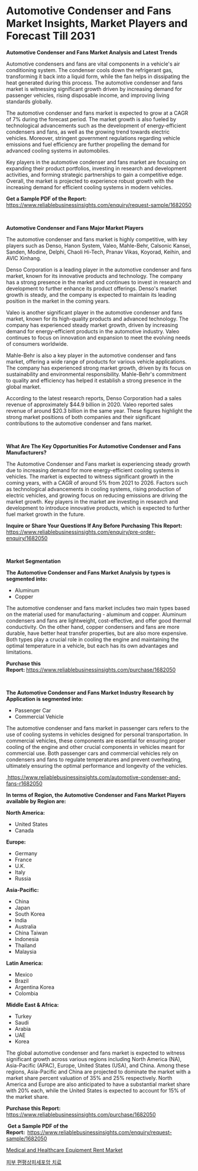 <p><h1>Automotive Condenser and Fans Market Insights, Market Players and Forecast Till 2031</h1></p><p><strong>Automotive Condenser and Fans Market Analysis and Latest Trends</strong></p>
<p><p>Automotive condensers and fans are vital components in a vehicle's air conditioning system. The condenser cools down the refrigerant gas, transforming it back into a liquid form, while the fan helps in dissipating the heat generated during this process. The automotive condenser and fans market is witnessing significant growth driven by increasing demand for passenger vehicles, rising disposable income, and improving living standards globally.</p><p>The automotive condenser and fans market is expected to grow at a CAGR of 7% during the forecast period. The market growth is also fueled by technological advancements such as the development of energy-efficient condensers and fans, as well as the growing trend towards electric vehicles. Moreover, stringent government regulations regarding vehicle emissions and fuel efficiency are further propelling the demand for advanced cooling systems in automobiles.</p><p>Key players in the automotive condenser and fans market are focusing on expanding their product portfolios, investing in research and development activities, and forming strategic partnerships to gain a competitive edge. Overall, the market is projected to experience robust growth with the increasing demand for efficient cooling systems in modern vehicles.</p></p>
<p><strong>Get a Sample PDF of the Report:&nbsp;</strong> <a href="https://www.reliablebusinessinsights.com/enquiry/request-sample/1682050">https://www.reliablebusinessinsights.com/enquiry/request-sample/1682050</a></p>
<p>&nbsp;</p>
<p><strong>Automotive Condenser and Fans Major Market Players</strong></p>
<p><p>The automotive condenser and fans market is highly competitive, with key players such as Denso, Hanon System, Valeo, Mahle-Behr, Calsonic Kansei, Sanden, Modine, Delphi, Chaoli Hi-Tech, Pranav Vikas, Koyorad, Keihin, and AVIC Xinhang. </p><p>Denso Corporation is a leading player in the automotive condenser and fans market, known for its innovative products and technology. The company has a strong presence in the market and continues to invest in research and development to further enhance its product offerings. Denso's market growth is steady, and the company is expected to maintain its leading position in the market in the coming years.</p><p>Valeo is another significant player in the automotive condenser and fans market, known for its high-quality products and advanced technology. The company has experienced steady market growth, driven by increasing demand for energy-efficient products in the automotive industry. Valeo continues to focus on innovation and expansion to meet the evolving needs of consumers worldwide.</p><p>Mahle-Behr is also a key player in the automotive condenser and fans market, offering a wide range of products for various vehicle applications. The company has experienced strong market growth, driven by its focus on sustainability and environmental responsibility. Mahle-Behr's commitment to quality and efficiency has helped it establish a strong presence in the global market.</p><p>According to the latest research reports, Denso Corporation had a sales revenue of approximately $44.9 billion in 2020. Valeo reported sales revenue of around $20.3 billion in the same year. These figures highlight the strong market positions of both companies and their significant contributions to the automotive condenser and fans market.</p></p>
<p>&nbsp;</p>
<p><strong>What Are The Key Opportunities For Automotive Condenser and Fans Manufacturers?</strong></p>
<p><p>The Automotive Condenser and Fans market is experiencing steady growth due to increasing demand for more energy-efficient cooling systems in vehicles. The market is expected to witness significant growth in the coming years, with a CAGR of around 5% from 2021 to 2026. Factors such as technological advancements in cooling systems, rising production of electric vehicles, and growing focus on reducing emissions are driving the market growth. Key players in the market are investing in research and development to introduce innovative products, which is expected to further fuel market growth in the future.</p></p>
<p><strong>Inquire or Share Your Questions If Any Before Purchasing This Report:</strong> <a href="https://www.reliablebusinessinsights.com/enquiry/pre-order-enquiry/1682050">https://www.reliablebusinessinsights.com/enquiry/pre-order-enquiry/1682050</a></p>
<p>&nbsp;</p>
<p><strong>Market Segmentation</strong></p>
<p><strong>The Automotive Condenser and Fans Market Analysis by types is segmented into:</strong></p>
<p><ul><li>Aluminum</li><li>Copper</li></ul></p>
<p><p>The automotive condenser and fans market includes two main types based on the material used for manufacturing - aluminum and copper. Aluminum condensers and fans are lightweight, cost-effective, and offer good thermal conductivity. On the other hand, copper condensers and fans are more durable, have better heat transfer properties, but are also more expensive. Both types play a crucial role in cooling the engine and maintaining the optimal temperature in a vehicle, but each has its own advantages and limitations.</p></p>
<p><strong>Purchase this Report:&nbsp;</strong><a href="https://www.reliablebusinessinsights.com/purchase/1682050">https://www.reliablebusinessinsights.com/purchase/1682050</a></p>
<p>&nbsp;</p>
<p><strong>The Automotive Condenser and Fans Market Industry Research by Application is segmented into:</strong></p>
<p><ul><li>Passenger Car</li><li>Commercial Vehicle</li></ul></p>
<p><p>The automotive condenser and fans market in passenger cars refers to the use of cooling systems in vehicles designed for personal transportation. In commercial vehicles, these components are essential for ensuring proper cooling of the engine and other crucial components in vehicles meant for commercial use. Both passenger cars and commercial vehicles rely on condensers and fans to regulate temperatures and prevent overheating, ultimately ensuring the optimal performance and longevity of the vehicles.</p></p>
<p><a href="https://www.reliablebusinessinsights.com/automotive-condenser-and-fans-r1682050">&nbsp;https://www.reliablebusinessinsights.com/automotive-condenser-and-fans-r1682050</a></p>
<p><strong>In terms of Region, the Automotive Condenser and Fans Market Players available by Region are:</strong></p>
<p>
    <p> <strong> North America: </strong>
        <ul>
            <li>United States</li>
            <li>Canada</li>
        </ul>
        </p> 
    <p> <strong> Europe: </strong>
        <ul>
            <li>Germany</li>
            <li>France</li>
            <li>U.K.</li>
            <li>Italy</li>
            <li>Russia</li>
        </ul>
        </p> 
    <p> <strong> Asia-Pacific: </strong>
        <ul>
            <li>China</li>
            <li>Japan</li>
            <li>South Korea</li>
            <li>India</li>
            <li>Australia</li>
            <li>China Taiwan</li>
            <li>Indonesia</li>
            <li>Thailand</li>
            <li>Malaysia</li>
        </ul>
        </p> 
    <p> <strong> Latin America: </strong>
        <ul>
            <li>Mexico</li>
            <li>Brazil</li>
            <li>Argentina Korea</li>
            <li>Colombia</li>
        </ul>
        </p> 
    <p> <strong> Middle East & Africa: </strong>
        <ul>
            <li>Turkey</li>
            <li>Saudi</li>
            <li>Arabia</li>
            <li>UAE</li>
            <li>Korea</li>
        </ul>
    </p>
    </p>
<p><p>The global automotive condenser and fans market is expected to witness significant growth across various regions including North America (NA), Asia-Pacific (APAC), Europe, United States (USA), and China. Among these regions, Asia-Pacific and China are projected to dominate the market with a market share percent valuation of 35% and 25% respectively. North America and Europe are also anticipated to have a substantial market share with 20% each, while the United States is expected to account for 15% of the market share.</p></p>
<p><strong>Purchase this Report: </strong><a href="https://www.reliablebusinessinsights.com/purchase/1682050">https://www.reliablebusinessinsights.com/purchase/1682050</a></p>
<p>&nbsp;<strong>Get a Sample PDF of the Report:&nbsp;&nbsp;</strong><a href="https://www.reliablebusinessinsights.com/enquiry/request-sample/1682050">https://www.reliablebusinessinsights.com/enquiry/request-sample/1682050</a></p>
<p><strong></strong></p>
<p><p><a href="https://github.com/belaayi865/Market-Research-Report-List-1/blob/main/medical-and-healthcare-equipment-rent-market.md">Medical and Healthcare Equipment Rent Market</a></p><p><a href="https://github.com/plelbej847484502/Market-Research-Report-List-3/blob/main/3504524182385.md">피부 편평상피세포암 치료</a></p></p>